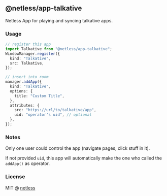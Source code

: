 ## @netless/app-talkative

Netless App for playing and syncing talkative apps.

### Usage

```ts
// register this app
import Talkative from "@netless/app-talkative";
WindowManager.register({
  kind: "Talkative",
  src: Talkative,
});

// insert into room
manager.addApp({
  kind: "Talkative",
  options: {
    title: "Custom Title",
  },
  attributes: {
    src: "https://url/to/talkative/app",
    uid: "operator's uid", // optional
  },
});
```

### Notes

Only one user could control the app (navigate pages, click stuff in it).

If not provided `uid`, this app will automatically make the one who
called the `addApp()` as operator.

### License

MIT @ [netless](https://github.com/netless-io)
